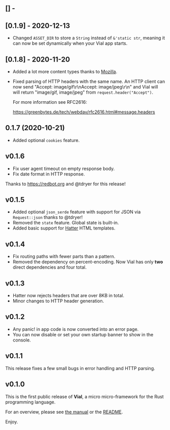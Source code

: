 <!-- next-header -->

## [] - 

## [0.1.9] - 2020-12-13

- Changed `ASSET_DIR` to store a `String` instead of `&'static str`,
  meaning it can now be set dynamically when your Vial app starts.

## [0.1.8] - 2020-11-20

- Added a lot more content types thanks to [Mozilla][moz mime types].
- Fixed parsing of HTTP headers with the same name. An HTTP client can
  now send "Accept: image/gif\r\nAccept: image/jpeg\r\n" and Vial will
  will return "image/gif, image/jpeg" from `request.header("Accept")`.

  For more information see RFC2616:

  https://greenbytes.de/tech/webdav/rfc2616.html#message.headers

[moz mime types]: https://developer.mozilla.org/en-US/docs/Web/HTTP/Basics_of_HTTP/MIME_types/Common_types

## 0.1.7 (2020-10-21)

- Added optional `cookies` feature.

## v0.1.6

- Fix user agent timeout on empty response body.
- Fix date format in HTTP response.

Thanks to https://redbot.org and @tdryer for this release!

## v0.1.5

- Added optional `json_serde` feature with support for
  JSON via `Request::json` thanks to @tdryer!
- Removed the `state` feature. Global state is built-in.
- Added basic support for [Hatter](https://github.com/xvxx/hatter)
  HTML templates.

## v0.1.4

- Fix routing paths with fewer parts than a pattern.
- Removed the dependency on percent-encoding. Now Vial
  has only **two** direct dependencies and four total.

## v0.1.3

- Hatter now rejects headers that are over 8KB in total.
- Minor changes to HTTP header generation.

## v0.1.2

- Any panic! in app code is now converted into an error page.
- You can now disable or set your own startup banner to show
  in the console.

## v0.1.1

This release fixes a few small bugs in error handling and HTTP
parsing.

## v0.1.0

This is the first public release of **Vial**, a micro micro-framework
for the Rust programming language.

For an overview, please see [the manual][manual] or the [README][readme].

Enjoy.

[manual]: https://vial.rs
[readme]: https://github.com/xvxx/vial#readme
